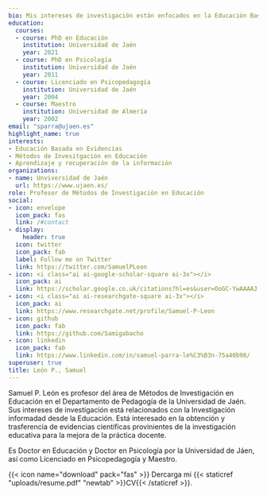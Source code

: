 ```yaml
---
bio: Mis intereses de investigación están enfocados en la Educación Basada en la Evidencia científica.
education:
  courses:
  - course: PhD en Educación
    institution: Universidad de Jaén
    year: 2021
  - course: PhD en Psicología
    institution: Universidad de Jaén
    year: 2011
  - course: Licenciado en Psicopedagogía
    institution: Universidad de Jaén
    year: 2004
  - course: Maestro
    institution: Universidad de Almería
    year: 2002 
email: "sparra@ujaen.es"
highlight_name: true
interests:
- Educación Basada en Evidencias 
- Métodos de Invesitgación en Educación
- Aprendizaje y recuperación de la información
organizations:
- name: Unviversidad de Jaén
  url: https://www.ujaen.es/
role: Profesor de Métodos de Investigación en Educación
social:
- icon: envelope
  icon_pack: fas
  link: /#contact
- display:
    header: true
  icon: twitter
  icon_pack: fab
  label: Follow me on Twitter
  link: https://twitter.com/SamuelPLeon
- icon: <i class="ai ai-google-scholar-square ai-3x"></i>
  icon_pack: ai
  link: https://scholar.google.co.uk/citations?hl=es&user=OoGC-YwAAAAJ
- icon: <i class="ai ai-researchgate-square ai-3x"></i>
  icon_pack: ai
  link: https://www.researchgate.net/profile/Samuel-P-Leon
- icon: github
  icon_pack: fab
  link: https://github.com/Samigabacho
- icon: linkedin
  icon_pack: fab
  link: https://www.linkedin.com/in/samuel-parra-le%C3%B3n-75a40b98/
superuser: true
title: León P., Samuel
---
```


Samuel P. León es profesor del área de Métodos de Investigación en Educación en el Departamento de Pedagogía de la Universidad de Jaén. Sus intereses de investigación está relacionados con la Investigación informadad desde la Educación. Está interesado en la obtención y trasferencia de evidencias científicas provinientes de la investigación educativa para la mejora de la práctica docente.

Es Doctor en Educación y Doctor en Psicología por la Universidad de Jáen, así como Licenciado en Psicopedagogía y Maestro.

{{< icon name="download" pack="fas" >}} Dercarga mi  {{< staticref "uploads/resume.pdf" "newtab" >}}CV{{< /staticref >}}.
